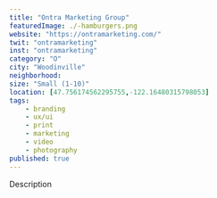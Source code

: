 ```yaml
---
title: "Ontra Marketing Group"
featuredImage: ./-hamburgers.png
website: "https://ontramarketing.com/"
twit: "ontramarketing"
inst: "ontramarketing"
category: "O"
city: "Woodinville"
neighborhood:
size: "Small (1-10)"
location: [47.756174562295755,-122.16480315798053]
tags:
    - branding
    - ux/ui
    - print
    - marketing
    - video
    - photography
published: true
---
```


Description
